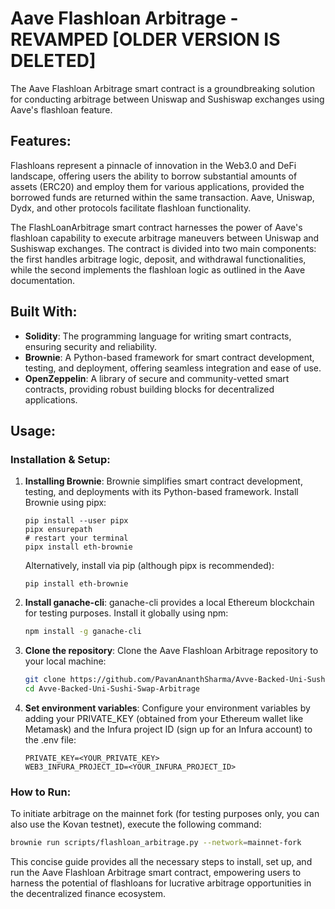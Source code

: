 # Aave Flashloan Arbitrage - REVAMPED [OLDER VERSION IS DELETED]

The Aave Flashloan Arbitrage smart contract is a groundbreaking solution for conducting arbitrage between Uniswap and Sushiswap exchanges using Aave's flashloan feature.

## Features:

Flashloans represent a pinnacle of innovation in the Web3.0 and DeFi landscape, offering users the ability to borrow substantial amounts of assets (ERC20) and employ them for various applications, provided the borrowed funds are returned within the same transaction. Aave, Uniswap, Dydx, and other protocols facilitate flashloan functionality.

The FlashLoanArbitrage smart contract harnesses the power of Aave's flashloan capability to execute arbitrage maneuvers between Uniswap and Sushiswap exchanges. The contract is divided into two main components: the first handles arbitrage logic, deposit, and withdrawal functionalities, while the second implements the flashloan logic as outlined in the Aave documentation.

## Built With:

* **Solidity**: The programming language for writing smart contracts, ensuring security and reliability.
* **Brownie**: A Python-based framework for smart contract development, testing, and deployment, offering seamless integration and ease of use.
* **OpenZeppelin**: A library of secure and community-vetted smart contracts, providing robust building blocks for decentralized applications.

## Usage:

### Installation & Setup:

1. **Installing Brownie**: Brownie simplifies smart contract development, testing, and deployments with its Python-based framework. Install Brownie using pipx:
   ```
   pip install --user pipx
   pipx ensurepath
   # restart your terminal
   pipx install eth-brownie
   ```
   Alternatively, install via pip (although pipx is recommended):
   ```
   pip install eth-brownie
   ```

2. **Install ganache-cli**: ganache-cli provides a local Ethereum blockchain for testing purposes. Install it globally using npm:
   ```sh
   npm install -g ganache-cli
   ```

3. **Clone the repository**: Clone the Aave Flashloan Arbitrage repository to your local machine:
   ```sh
   git clone https://github.com/PavanAnanthSharma/Avve-Backed-Uni-Sushi-Swap-Arbitrage/tree/main
   cd Avve-Backed-Uni-Sushi-Swap-Arbitrage
   ```

4. **Set environment variables**: Configure your environment variables by adding your PRIVATE_KEY (obtained from your Ethereum wallet like Metamask) and the Infura project ID (sign up for an Infura account) to the .env file:
   ```
   PRIVATE_KEY=<YOUR_PRIVATE_KEY>
   WEB3_INFURA_PROJECT_ID=<YOUR_INFURA_PROJECT_ID>
   ```

### How to Run:

To initiate arbitrage on the mainnet fork (for testing purposes only, you can also use the Kovan testnet), execute the following command:
   ```sh
   brownie run scripts/flashloan_arbitrage.py --network=mainnet-fork
   ```

This concise guide provides all the necessary steps to install, set up, and run the Aave Flashloan Arbitrage smart contract, empowering users to harness the potential of flashloans for lucrative arbitrage opportunities in the decentralized finance ecosystem.
